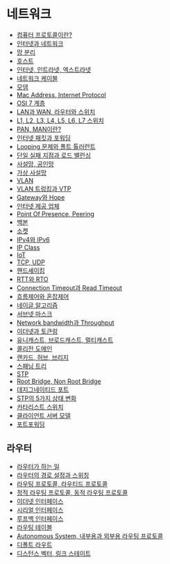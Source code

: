# 네트워크
- [컴퓨터 프로토콜이란?]()
- [인터넷과 네트워크]()
- [망 분리]()
- [호스트]()
- [인터넷, 인트라넷, 엑스트라넷]()
- [네트워크 케이블]()
- [모뎀]()
- [Mac Address, Internet Protocol]()
- [OSI 7 계층]()
- [LAN과 WAN, 라우터와 스위치]()
- [L1, L2, L3, L4, L5, L6, L7 스위치]()
- [PAN, MAN이란?]()
- [인터넷 패킷과 포워딩]()
- [Looping 문제와 폴트 톨러런트]()
- [단일 실패 지점과 로드 밸런싱]()
- [사설망, 공인망]()
- [가상 사설망]()
- [VLAN]()
- [VLAN 트렁킹과 VTP]()
- [Gateway와 Hope]()
- [인터넷 제공 업체]()
- [Point Of Presence, Peering]()
- [백본]()
- [소켓]()
- [IPv4와 IPv6]()
- [IP Class]()
- [IoT]()
- [TCP, UDP]()
- [핸드셰이킹]()
- [RTT와 RTO]()
- [Connection Timeout과 Read Timeout]()
- [흐름제어와 혼잡제어]()
- [네이글 알고리즘]()
- [서브넷 마스크]()
- [Network bandwidth과 Throughput]()
- [이더넷과 토큰링]()
- [유니캐스트, 브로드캐스트, 멀티캐스트]()
- [콜리전 도메인]()
- [랜카드, 허브, 브리지]()
- [스패닝 트리]()
- [STP]()
- [Root Bridge, Non Root Bridge]()
- [데지그네이티드 포트]()
- [STP의 5가지 상태 변화]()
- [카타리스트 스위치]()
- [클라이언트 서버 모델]()
- [포트포워딩]()
## 라우터
- [라우터가 하는 일]()
- [라우터의 경로 설정과 스위칭]()
- [라우팅 프로토콜, 라우티드 프로토콜]()
- [정적 라우팅 프로토콜, 동적 라우팅 프로토콜]()
- [이더넷 인터페이스]()
- [시리얼 인터페이스]()
- [루프백 인터페이스]()
- [라우팅 테이블]()
- [Autonomous System, 내부용과 외부용 라우팅 프로토콜]()
- [디폴트 라우트]()
- [디스턴스 벡터, 링크 스테이트]()
